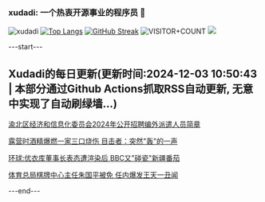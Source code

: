 ### xudadi: 一个热衷开源事业的程序员 👋

![xudadi](https://github-readme-stats-git-masterorgs-github-readme-stats-team.vercel.app/api?username=xudadi)
[![Top Langs](https://github-readme-stats.vercel.app/api/top-langs/?username=xudadi)](https://github.com/anuraghazra/github-readme-stats)
[![GitHub Streak](https://streak-stats.demolab.com?user=xudadi&locale=zh_Hans)](https://git.io/streak-stats)
![VISITOR+COUNT](https://komarev.com/ghpvc/?username=xudadi&label=VISITOR+COUNT)
![](https://raw.githubusercontent.com/xudadi/xudadi/main/assets/github-contribution-grid-snake.svg)


---start---

## Xudadi的每日更新(更新时间:2024-12-03 10:50:43 | 本部分通过Github Actions抓取RSS自动更新, 无意中实现了自动刷绿墙...)

[渝北区经济和信息化委员会2024年公开招聘编外派遣人员简章](https://www.gongkaoleida.com/article/2214948)

[露营时酒精爆燃一家三口烧伤 目击者：突然"轰"的一声](https://m.163.com/news/article/JIE9RQAV0530JPVV.html)

[环球:优衣库董事长表态遭渲染后 BBC又"碰瓷"新疆番茄](https://m.163.com/news/article/JIEMAV3L0514R9OJ.html)

[体育总局棋牌中心主任朱国平被免 任内爆发王天一丑闻](https://m.163.com/news/article/JIEAUCH405199DKK.html)

---end---
